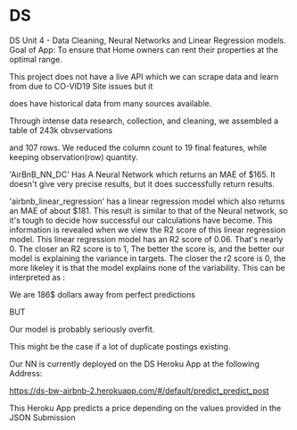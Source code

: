 # DS

DS
Unit 4 - Data Cleaning, Neural Networks and Linear Regression models.
Goal of App: To ensure that Home owners can rent their properties at the optimal range.

This project does not have a live API which we can scrape data and learn from due to CO-VID19 Site issues but it

does have historical data from many sources available.

Through intense data research, collection, and cleaning, we assembled a table of 243k obvservations

and 107 rows. We reduced the column count to 19 final features, while keeping observation(row) quantity.

'AirBnB_NN_DC' Has A Neural Network which returns an MAE of $165. It doesn't give very precise
results, but it does successfully return results.

'airbnb_linear_regression' has a linear regression model which also returns an MAE of about $181. This result is similar to that of the Neural network, so it's tough to decide how successful our calculations have become. This information is revealed when we view the R2 score of this linear regression model. This linear regression model has an R2 score of 0.06. That's nearly 0. The closer an R2 score is to 1, The better the score is, and the better our model is explaining the variance in targets. The closer the r2 score is 0, the more likeley it is that the model explains none of the variability.
This can be interpreted as :

We are 186$ dollars away from perfect predictions

BUT

Our model is probably seriously overfit.

This might be the case if a lot of duplicate postings existing.

Our NN is currently deployed on the DS Heroku App at the following Address:

https://ds-bw-airbnb-2.herokuapp.com/#/default/predict_predict_post

This Heroku App predicts a price depending on the values provided in the JSON Submission
